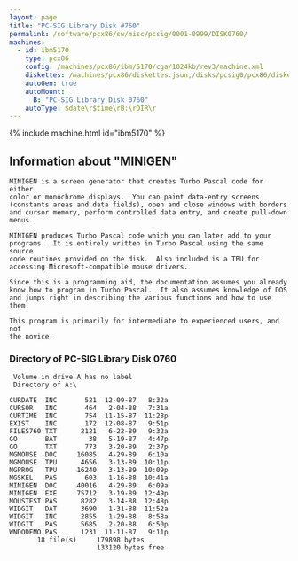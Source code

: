 ```yaml
---
layout: page
title: "PC-SIG Library Disk #760"
permalink: /software/pcx86/sw/misc/pcsig/0001-0999/DISK0760/
machines:
  - id: ibm5170
    type: pcx86
    config: /machines/pcx86/ibm/5170/cga/1024kb/rev3/machine.xml
    diskettes: /machines/pcx86/diskettes.json,/disks/pcsig0/pcx86/diskettes.json
    autoGen: true
    autoMount:
      B: "PC-SIG Library Disk 0760"
    autoType: $date\r$time\rB:\rDIR\r
---
```


{% include machine.html id="ibm5170" %}

## Information about "MINIGEN"

    MINIGEN is a screen generator that creates Turbo Pascal code for either
    color or monochrome displays.  You can paint data-entry screens
    (constants areas and data fields), open and close windows with borders
    and cursor memory, perform controlled data entry, and create pull-down
    menus.
    
    MINIGEN produces Turbo Pascal code which you can later add to your
    programs.  It is entirely written in Turbo Pascal using the same source
    code routines provided on the disk.  Also included is a TPU for
    accessing Microsoft-compatible mouse drivers.
    
    Since this is a programming aid, the documentation assumes you already
    know how to program in Turbo Pascal.  It also assumes knowledge of DOS
    and jumps right in describing the various functions and how to use them.
    
    This program is primarily for intermediate to experienced users, and not
    the novice.

### Directory of PC-SIG Library Disk 0760

     Volume in drive A has no label
     Directory of A:\

    CURDATE  INC       521  12-09-87   8:32a
    CURSOR   INC       464   2-04-88   7:31a
    CURTIME  INC       754  11-15-87  11:28p
    EXIST    INC       172  12-08-87   9:51p
    FILES760 TXT      2121   6-22-89   9:32a
    GO       BAT        38   5-19-87   4:47p
    GO       TXT       773   3-20-89   2:37p
    MGMOUSE  DOC     16085   4-29-89   6:10a
    MGMOUSE  TPU      4656   3-13-89  10:11p
    MGPROG   TPU     16240   3-13-89  10:09p
    MGSKEL   PAS       603   1-16-88  10:41a
    MINIGEN  DOC     40016   4-29-89   6:09a
    MINIGEN  EXE     75712   3-19-89  12:49p
    MOUSTEST PAS      8282   3-14-88  12:48p
    WIDGIT   DAT      3690   1-31-88  11:52a
    WIDGIT   INC      2855   1-29-88   8:58a
    WIDGIT   PAS      5685   2-20-88   6:50p
    WNDODEMO PAS      1231  11-11-87   9:11p
           18 file(s)     179898 bytes
                          133120 bytes free
